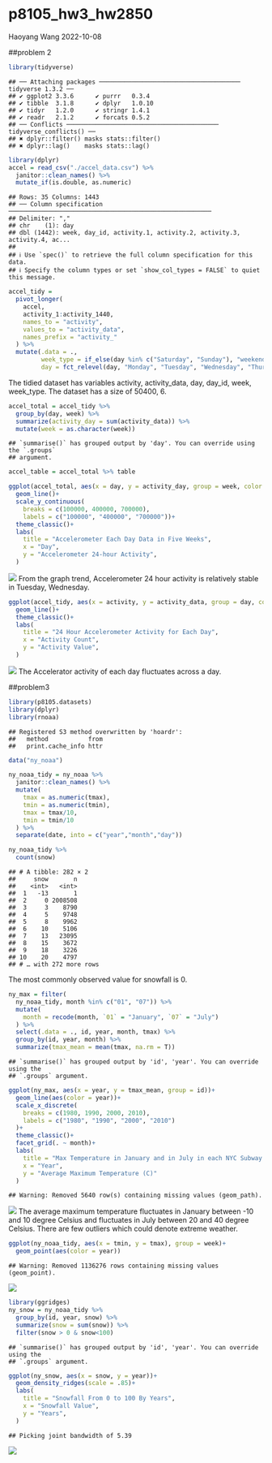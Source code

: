 p8105_hw3_hw2850
================
Haoyang Wang
2022-10-08

\##problem 2

``` r
library(tidyverse)
```

    ## ── Attaching packages ─────────────────────────────────────── tidyverse 1.3.2 ──
    ## ✔ ggplot2 3.3.6      ✔ purrr   0.3.4 
    ## ✔ tibble  3.1.8      ✔ dplyr   1.0.10
    ## ✔ tidyr   1.2.0      ✔ stringr 1.4.1 
    ## ✔ readr   2.1.2      ✔ forcats 0.5.2 
    ## ── Conflicts ────────────────────────────────────────── tidyverse_conflicts() ──
    ## ✖ dplyr::filter() masks stats::filter()
    ## ✖ dplyr::lag()    masks stats::lag()

``` r
library(dplyr)
accel = read_csv("./accel_data.csv") %>% 
  janitor::clean_names() %>% 
  mutate_if(is.double, as.numeric)
```

    ## Rows: 35 Columns: 1443
    ## ── Column specification ────────────────────────────────────────────────────────
    ## Delimiter: ","
    ## chr    (1): day
    ## dbl (1442): week, day_id, activity.1, activity.2, activity.3, activity.4, ac...
    ## 
    ## ℹ Use `spec()` to retrieve the full column specification for this data.
    ## ℹ Specify the column types or set `show_col_types = FALSE` to quiet this message.

``` r
accel_tidy = 
  pivot_longer(
    accel,
    activity_1:activity_1440,
    names_to = "activity",
    values_to = "activity_data",
    names_prefix = "activity_"
  ) %>% 
  mutate(.data = ., 
         week_type = if_else(day %in% c("Saturday", "Sunday"), "weekend", "weekday"),
         day = fct_relevel(day, "Monday", "Tuesday", "Wednesday", "Thursday", "Friday", "Saturday", "Sunday")) 
```

The tidied dataset has variables activity, activity_data, day, day_id,
week, week_type. The dataset has a size of 50400, 6.

``` r
accel_total = accel_tidy %>%  
  group_by(day, week) %>% 
  summarize(activity_day = sum(activity_data)) %>% 
  mutate(week = as.character(week))
```

    ## `summarise()` has grouped output by 'day'. You can override using the `.groups`
    ## argument.

``` r
accel_table = accel_total %>% table
```

``` r
ggplot(accel_total, aes(x = day, y = activity_day, group = week, color = week))+
  geom_line()+ 
  scale_y_continuous(
    breaks = c(100000, 400000, 700000),
    labels = c("100000", "400000", "700000"))+
  theme_classic()+
  labs(
    title = "Accelerometer Each Day Data in Five Weeks",
    x = "Day",
    y = "Accelerometer 24-hour Activity",
  )
```

![](p8105_hw3_hw2850_files/figure-gfm/unnamed-chunk-4-1.png)<!-- -->
From the graph trend, Accelerometer 24 hour activity is relatively
stable in Tuesday, Wednesday.

``` r
ggplot(accel_tidy, aes(x = activity, y = activity_data, group = day, color = day))+
  geom_line()+
  theme_classic()+
  labs(
    title = "24 Hour Accelerometer Activity for Each Day",
    x = "Activity Count",
    y = "Activity Value",
  )
```

![](p8105_hw3_hw2850_files/figure-gfm/unnamed-chunk-5-1.png)<!-- --> The
Accelerator activity of each day fluctuates across a day.

\##problem3

``` r
library(p8105.datasets)
library(dplyr)
library(rnoaa)
```

    ## Registered S3 method overwritten by 'hoardr':
    ##   method           from
    ##   print.cache_info httr

``` r
data("ny_noaa")

ny_noaa_tidy = ny_noaa %>% 
  janitor::clean_names() %>% 
  mutate(
    tmax = as.numeric(tmax),
    tmin = as.numeric(tmin),
    tmax = tmax/10,
    tmin = tmin/10
  ) %>% 
  separate(date, into = c("year","month","day"))

ny_noaa_tidy %>% 
  count(snow)
```

    ## # A tibble: 282 × 2
    ##     snow       n
    ##    <int>   <int>
    ##  1   -13       1
    ##  2     0 2008508
    ##  3     3    8790
    ##  4     5    9748
    ##  5     8    9962
    ##  6    10    5106
    ##  7    13   23095
    ##  8    15    3672
    ##  9    18    3226
    ## 10    20    4797
    ## # … with 272 more rows

The most commonly observed value for snowfall is 0.

``` r
ny_max = filter(
  ny_noaa_tidy, month %in% c("01", "07")) %>% 
  mutate(
    month = recode(month, `01` = "January", `07` = "July")
  ) %>% 
  select(.data = ., id, year, month, tmax) %>% 
  group_by(id, year, month) %>% 
  summarize(tmax_mean = mean(tmax, na.rm = T)) 
```

    ## `summarise()` has grouped output by 'id', 'year'. You can override using the
    ## `.groups` argument.

``` r
ggplot(ny_max, aes(x = year, y = tmax_mean, group = id))+
  geom_line(aes(color = year))+
  scale_x_discrete(
    breaks = c(1980, 1990, 2000, 2010),
    labels = c("1980", "1990", "2000", "2010")
  )+
  theme_classic()+
  facet_grid(. ~ month)+
  labs(
    title = "Max Temperature in January and in July in each NYC Subway Station Across Years",
    x = "Year",
    y = "Average Maximum Temperature (C)"
  )
```

    ## Warning: Removed 5640 row(s) containing missing values (geom_path).

![](p8105_hw3_hw2850_files/figure-gfm/unnamed-chunk-7-1.png)<!-- --> The
average maximum temperature fluctuates in January between -10 and 10
degree Celsius and fluctuates in July between 20 and 40 degree Celsius.
There are few outliers which could denote extreme weather.

``` r
ggplot(ny_noaa_tidy, aes(x = tmin, y = tmax), group = week)+
  geom_point(aes(color = year))
```

    ## Warning: Removed 1136276 rows containing missing values (geom_point).

![](p8105_hw3_hw2850_files/figure-gfm/unnamed-chunk-8-1.png)<!-- -->

``` r
library(ggridges)
ny_snow = ny_noaa_tidy %>% 
  group_by(id, year, snow) %>% 
  summarize(snow = sum(snow)) %>% 
  filter(snow > 0 & snow<100)
```

    ## `summarise()` has grouped output by 'id', 'year'. You can override using the
    ## `.groups` argument.

``` r
ggplot(ny_snow, aes(x = snow, y = year))+
  geom_density_ridges(scale = .85)+
  labs(
    title = "Snowfall From 0 to 100 By Years",
    x = "Snowfall Value",
    y = "Years",
  )
```

    ## Picking joint bandwidth of 5.39

![](p8105_hw3_hw2850_files/figure-gfm/unnamed-chunk-9-1.png)<!-- -->
